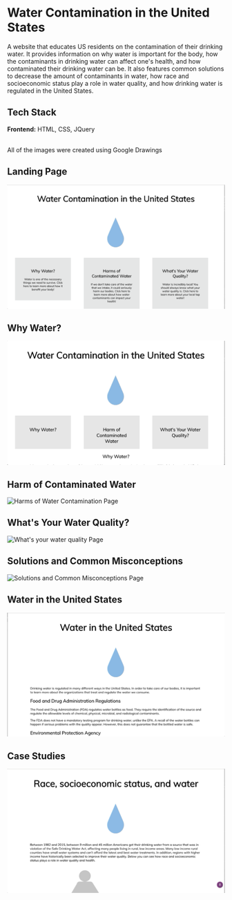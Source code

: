 # Water Contamination in the United States

A website that educates US residents on the contamination of their drinking water. It provides information on why water is important for the body, how the contaminants in drinking water can affect one's health, and how contaminated their drinking water can be. It also features common solutions to decrease the amount of contaminants in water, how race and socioeconomic status play a role in water quality, and how drinking water is regulated in the United States.

## Tech Stack
__Frontend:__ HTML, CSS, JQuery <br> <br>

All of the images were created using Google Drawings

## Landing Page
![Landing Page](gifs/landing.gif)

## Why Water?
![Why Water Page](gifs/whyWater.gif)

## Harm of Contaminated Water
![Harms of Water Contamination Page](gifs/waterContamination.gif)

## What's Your Water Quality?
![What's your water quality Page](gifs/waterQuality.gif)

## Solutions and Common Misconceptions 
![Solutions and Common Misconceptions Page](gifs/solutionsAndMisconceptions.gif)

## Water in the United States 
![Water in the United States Page](gifs/waterInTheUs.gif)

## Case Studies 
![Case Studies Page](gifs/caseStudies.gif)
